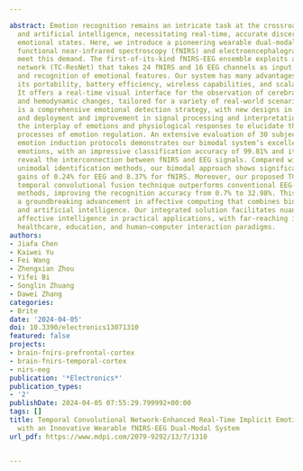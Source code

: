 ---
abstract: Emotion recognition remains an intricate task at the crossroads of psychology
  and artificial intelligence, necessitating real-time, accurate discernment of implicit
  emotional states. Here, we introduce a pioneering wearable dual-modal device, synergizing
  functional near-infrared spectroscopy (fNIRS) and electroencephalography (EEG) to
  meet this demand. The first-of-its-kind fNIRS-EEG ensemble exploits a temporal convolutional
  network (TC-ResNet) that takes 24 fNIRS and 16 EEG channels as input for the extraction
  and recognition of emotional features. Our system has many advantages including
  its portability, battery efficiency, wireless capabilities, and scalable architecture.
  It offers a real-time visual interface for the observation of cerebral electrical
  and hemodynamic changes, tailored for a variety of real-world scenarios. Our approach
  is a comprehensive emotional detection strategy, with new designs in system architecture
  and deployment and improvement in signal processing and interpretation. We examine
  the interplay of emotions and physiological responses to elucidate the cognitive
  processes of emotion regulation. An extensive evaluation of 30 subjects under four
  emotion induction protocols demonstrates our bimodal system’s excellence in detecting
  emotions, with an impressive classification accuracy of 99.81% and its ability to
  reveal the interconnection between fNIRS and EEG signals. Compared with the latest
  unimodal identification methods, our bimodal approach shows significant accuracy
  gains of 0.24% for EEG and 8.37% for fNIRS. Moreover, our proposed TC-ResNet-driven
  temporal convolutional fusion technique outperforms conventional EEG-fNIRS fusion
  methods, improving the recognition accuracy from 0.7% to 32.98%. This research presents
  a groundbreaking advancement in affective computing that combines biological engineering
  and artificial intelligence. Our integrated solution facilitates nuanced and responsive
  affective intelligence in practical applications, with far-reaching impacts on personalized
  healthcare, education, and human–computer interaction paradigms.
authors:
- Jiafa Chen
- Kaiwei Yu
- Fei Wang
- Zhengxian Zhou
- Yifei Bi
- Songlin Zhuang
- Dawei Zhang
categories:
- Brite
date: '2024-04-05'
doi: 10.3390/electronics13071310
featured: false
projects:
- brain-fnirs-prefrontal-cortex
- brain-fnirs-temporal-cortex
- nirs-eeg
publication: '*Electronics*'
publication_types:
- '2'
publishDate: 2024-04-05 07:55:29.799992+00:00
tags: []
title: Temporal Convolutional Network-Enhanced Real-Time Implicit Emotion Recognition
  with an Innovative Wearable fNIRS-EEG Dual-Modal System
url_pdf: https://www.mdpi.com/2079-9292/13/7/1310

---
